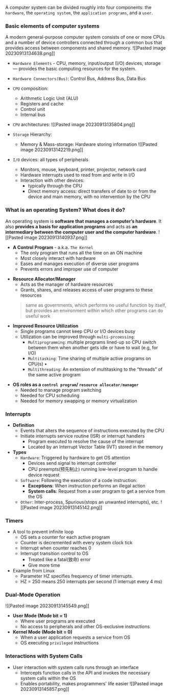 A computer system can be divided roughly into four components: the `hardware`, the `operating system`, the `application programs`, and a `user`.
### Basic elements of computer systems
A modern general-purpose computer system consists of one or more CPUs and a number of device controllers connected through a common bus that provides access between components and shared memory.
![[Pasted image 20230913134638.png]]

* `Hardware Elements` - CPU, memory, input/output (I/O) devices, storage — provides the basic computing resources for the system.
* `Hardware Connectors(Bus)`: Control Bus, Address Bus, Data Bus
* `CPU` composition:
	* Arithmetic Logic Unit (ALU)
	* Registers and cache
	* Control unit
	* Internal bus
* `CPU` architectures:
	![[Pasted image 20230913135804.png]]
	
* `Storage` Hierarchy:
	* Memory & Mass-storage: Hardware storing information
	![[Pasted image 20230913142219.png]]
	
* `I/O` devices: all types of peripherals
	* Monitors, mouse, keyboard, printer, projector, network card
	* Hardware interrupts used to read from and write in I/O
	* Interaction with other devices: 
		* typically through the CPU
		* Direct memory access: direct transfers of date to or from the device and main memory, with no intervention by the CPU
### What is an operating System? What does it do?
An operating system is **software that manages a computer’s hardware**. It also **provides a basis for application programs** and acts as **an intermediary between the computer user and the computer hardware**.
![[Pasted image 20230913140937.png]]
* **A Control Program** - a.k.a. `The Kernel`
	- The only program that runs all the time on an ON machine
	- Most closely interact with hardware
	- Eases and manages execution of diverse user programs
	- Prevents errors and improper use of computer
- **Resource Allocator/Manager**
	- Acts as the manager of hardware resources
	- Grants, shares, and releases access of user programs to these resources 
	> same as governments, which performs no useful function by itself, but provides an environment within which other programs can do useful work
- **Improved Resource Utilization**
	- Single programs cannot keep CPU or I/O devices busy
	- Utilization can be improved through `multi-prcoessing`:
		- `Multiprogramming`: multiple programs lined-up so CPU switch between them when another gets idle or have to wait (e.g, for I/O)
		- `Multitasking`: Time sharing of multiple active programs on CPU(s) • 
		- `Multithreading`: An extension of multitasking to the “threads” of the same active program
* **OS roles as a `control program`/ `resource allocator/manager`**
	- Needed to manage program switching
	- Needed for CPU scheduling
	- Needed for memory swapping or memory virtualization
### Interrupts
- **Definition**
	* Events that alters the sequence of instructions executed by the CPU
	* Initiate interrupts service routine (ISR) or interrupt handlers
		- Program executed to resolve the cause of the interrupt
		- Located by an Interrupt Vector Table (IVT) stored in the memory
- **Types**
	- `Hardware`: Triggered by hardware to get OS attention
		- Devices send signal to interrupt controller
		- CPU preempts(预先制止) running low-level program to handle device request
	- `Software`: Following the execution of a code instruction:
		- **Exceptions**: When instruction performs an illegal action
		- **System calls**: Request from a user program to get a service from the OS
	- `Other`: Inter-process, Spurious(stops an unwanted interrupts), etc.
![[Pasted image 20230913145142.png]]
### Timers
- A tool to prevent infinite loop
	- OS sets a counter for each active program
	- Counter is decremented with every system clock tick
	- Interrupt when counter reaches 0
	- Interrupt transition control to OS
		- Treated like a fatal(致命) error
		- Give more time
- Example from Linux
	- Parameter HZ specifies frequency of timer interrupts.
	- HZ = 250 means 250 interrupts per second (1 interrupt every 4 ms)
### Dual-Mode Operation
![[Pasted image 20230913145549.png]]
- **User Mode (Mode bit = 1)**
	- Where user programs are executed
	- No access to peripherals and other OS-exclusive instructions
- **Kernel Mode (Mode bit = 0)**
	- When a user application requests a service from OS
	- OS executing `privileged` instructions
### Interactions with System Calls
- User interaction with system calls runs through an interface
	- Intercepts function calls in the API and invokes the necessary system calls within the OS
	- Enables portability, makes programmers' life easier
![[Pasted image 20230913145857.png]]